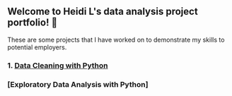 ## Welcome to Heidi L's data analysis project portfolio! 👋
These are some projects that I have worked on to demonstrate my skills to potential employers. 
### 1. [Data Cleaning with Python](https://mcfeenix.github.io/Data-Cleaning-with-Python/)
### [Exploratory Data Analysis with Python]

<!--
**Mcfeenix/Mcfeenix** is a ✨ _special_ ✨ repository because its `README.md` (this file) appears on your GitHub profile.

Here are some ideas to get you started:

- 🔭 I’m currently working on ...
- 🌱 I’m currently learning ...
- 👯 I’m looking to collaborate on ...
- 🤔 I’m looking for help with ...
- 💬 Ask me about ...
- 📫 How to reach me: ...
- 😄 Pronouns: ...
- ⚡ Fun fact: ...
-->
